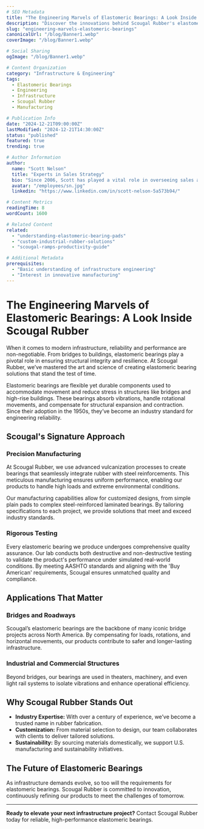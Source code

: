 ```yaml
---
# SEO Metadata
title: "The Engineering Marvels of Elastomeric Bearings: A Look Inside Scougal Rubber"
description: "Discover the innovations behind Scougal Rubber's elastomeric bearings. Learn how their advanced manufacturing and testing redefine infrastructure reliability."
slug: "engineering-marvels-elastomeric-bearings"
canonicalUrl: "/blog/Banner1.webp"
coverImage: "/blog/Banner1.webp"

# Social Sharing
ogImage: "/blog/Banner1.webp"

# Content Organization
category: "Infrastructure & Engineering"
tags:
  - Elastomeric Bearings
  - Engineering
  - Infrastructure
  - Scougal Rubber
  - Manufacturing

# Publication Info
date: "2024-12-21T09:00:00Z"
lastModified: "2024-12-21T14:30:00Z"
status: "published"
featured: true
trending: true

# Author Information
author:
  name: "Scott Nelson"
  title: "Experts in Sales Strategy"
  bio: "Since 2006, Scott has played a vital role in overseeing sales and marketing, as well as guiding Scougal’s transition to a state-of-the-art facility in Nevada."
  avatar: "/employees/sn.jpg"
  linkedin: "https://www.linkedin.com/in/scott-nelson-5a573b94/"

# Content Metrics
readingTime: 8
wordCount: 1600

# Related Content
related:
  - "understanding-elastomeric-bearing-pads"
  - "custom-industrial-rubber-solutions"
  - "scougal-ramps-productivity-guide"

# Additional Metadata
prerequisites:
  - "Basic understanding of infrastructure engineering"
  - "Interest in innovative manufacturing"
---
```


# The Engineering Marvels of Elastomeric Bearings: A Look Inside Scougal Rubber

When it comes to modern infrastructure, reliability and performance are non-negotiable. From bridges to buildings, elastomeric bearings play a pivotal role in ensuring structural integrity and resilience. At Scougal Rubber, we’ve mastered the art and science of creating elastomeric bearing solutions that stand the test of time.

Elastomeric bearings are flexible yet durable components used to accommodate movement and reduce stress in structures like bridges and high-rise buildings. These bearings absorb vibrations, handle rotational movements, and compensate for structural expansion and contraction. Since their adoption in the 1950s, they’ve become an industry standard for engineering reliability.

## Scougal's Signature Approach

### Precision Manufacturing
At Scougal Rubber, we use advanced vulcanization processes to create bearings that seamlessly integrate rubber with steel reinforcements. This meticulous manufacturing ensures uniform performance, enabling our products to handle high loads and extreme environmental conditions.

Our manufacturing capabilities allow for customized designs, from simple plain pads to complex steel-reinforced laminated bearings. By tailoring specifications to each project, we provide solutions that meet and exceed industry standards.

### Rigorous Testing
Every elastomeric bearing we produce undergoes comprehensive quality assurance. Our lab conducts both destructive and non-destructive testing to validate the product's performance under simulated real-world conditions. By meeting AASHTO standards and aligning with the 'Buy American' requirements, Scougal ensures unmatched quality and compliance.

## Applications That Matter

### Bridges and Roadways
Scougal’s elastomeric bearings are the backbone of many iconic bridge projects across North America. By compensating for loads, rotations, and horizontal movements, our products contribute to safer and longer-lasting infrastructure.

### Industrial and Commercial Structures
Beyond bridges, our bearings are used in theaters, machinery, and even light rail systems to isolate vibrations and enhance operational efficiency.

## Why Scougal Rubber Stands Out

- **Industry Expertise:** With over a century of experience, we’ve become a trusted name in rubber fabrication.
- **Customization:** From material selection to design, our team collaborates with clients to deliver tailored solutions.
- **Sustainability:** By sourcing materials domestically, we support U.S. manufacturing and sustainability initiatives.

## The Future of Elastomeric Bearings

As infrastructure demands evolve, so too will the requirements for elastomeric bearings. Scougal Rubber is committed to innovation, continuously refining our products to meet the challenges of tomorrow.

---

**Ready to elevate your next infrastructure project?** Contact Scougal Rubber today for reliable, high-performance elastomeric bearings.